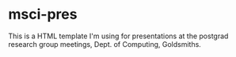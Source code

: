 # msci-pres
This is a HTML template I'm using for presentations at the postgrad research group meetings, Dept. of Computing, Goldsmiths.
